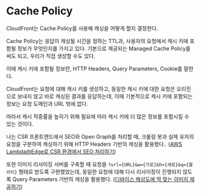 # Cache Policy

CloudFront는 Cache Policy를 사용해 캐싱을 어떻게 할지 결정한다.

Cache Policy는 응답이 캐싱될 시간을 정하는 TTL과, 사용자의 요청에서 캐시 키에 포함될 정보가 무엇인지를 가지고 있다. 기본으로 제공되는 Managed Cache Policy를 써도 되고, 우리가 직접 생성할 수도 있다.

이때 캐시 키에 포함될 정보란, HTTP Headers, Query Parameters, Cookie를 말한다.

CloudFront는 요청에 대해 캐시 키를 생성하고, 동일한 캐시 키에 대한 요청은 오리진으로 보내지 않고 바로 캐싱된 결과를 응답하는데, 이때 기본적으로 캐시 키에 포함되는 정보는 요청 도메인과 URL 밖에 없다.

따라서 캐시 적중률을 높히기 위해 필요에 따라 캐시 키에 더 많은 정보를 포함시킬 수 있는 것이다.

나는 CSR 프론트엔드에서 SEO와 Open Graph를 처리할 때, 크롤링 봇과 실제 유저의 요청을 구분하여 캐싱하기 위해 HTTP Headers 기반의 캐싱을 활용했다.. ([AWS Lambda@Edge로 CSR 환경에서 SEO 처리하기](https://blog.hoseung.me/2021-11-28-lambda-edge-seo/))

또한 이미지 리사이징 서버를 구축할 때 요청을 `?url={URL}&w={가로}&h={세로}&q={퀄리티}` 형태로 받도록 구현했었는데, 동일한 요청에 대해 다시 리사이징이 진행되지 않도록 Query Parameters 기반의 캐싱을 활용했다. ([디바이스 해상도에 딱 맞는 이미지 제공하기](https://blog.hoseung.me/2023-04-02-provide-fit-image/))
